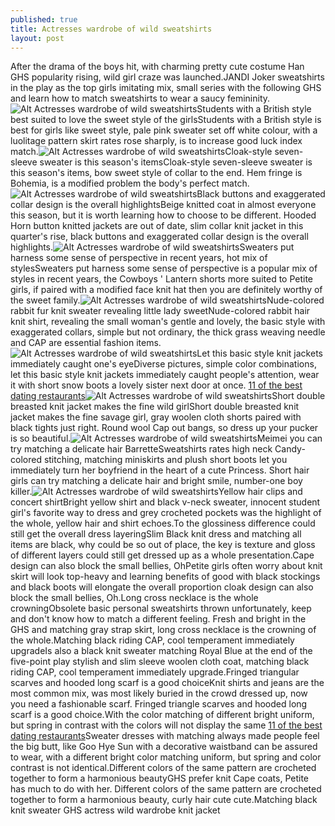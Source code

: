```yaml
---
published: true
title: Actresses wardrobe of wild sweatshirts
layout: post
---
```

After the drama of the boys hit, with charming pretty cute costume Han GHS popularity rising, wild girl craze was launched.JANDI Joker sweatshirts in the play as the top girls imitating mix, small series with the following GHS and learn how to match sweatshirts to wear a saucy femininity.![Alt Actresses wardrobe of wild sweatshirts](http://justcavalli2.files.wordpress.com/2016/03/783f3897.jpeg)Students with a British style best suited to love the sweet style of the girlsStudents with a British style is best for girls like sweet style, pale pink sweater set off white colour, with a luolitage pattern skirt rates rose sharply, is to increase good luck index match.![Alt Actresses wardrobe of wild sweatshirts](http://justcavalli2.files.wordpress.com/2016/03/783ed1ce.jpeg)Cloak-style seven-sleeve sweater is this season\'s itemsCloak-style seven-sleeve sweater is this season\'s items, bow sweet style of collar to the end. Hem fringe is Bohemia, is a modified problem the body\'s perfect match.![Alt Actresses wardrobe of wild sweatshirts](http://justcavalli2.files.wordpress.com/2016/03/783eb2b2.jpeg)Black buttons and exaggerated collar design is the overall highlightsBeige knitted coat in almost everyone this season, but it is worth learning how to choose to be different. Hooded Horn button knitted jackets are out of date, slim collar knit jacket in this quarter\'s rise, black buttons and exaggerated collar design is the overall highlights.![Alt Actresses wardrobe of wild sweatshirts](http://justcavalli2.files.wordpress.com/2016/03/783a9bba.jpeg)Sweaters put harness some sense of perspective in recent years, hot mix of stylesSweaters put harness some sense of perspective is a popular mix of styles in recent years, the Cowboys \' Lantern shorts more suited to Petite girls, if paired with a modified face knit hat then you are definitely worthy of the sweet family.![Alt Actresses wardrobe of wild sweatshirts](http://justcavalli2.files.wordpress.com/2016/03/7833dd76.jpeg)Nude-colored rabbit fur knit sweater revealing little lady sweetNude-colored rabbit hair knit shirt, revealing the small woman\'s gentle and lovely, the basic style with exaggerated collars, simple but not ordinary, the thick grass weaving needle and CAP are essential fashion items.![Alt Actresses wardrobe of wild sweatshirts](http://justcavalli2.files.wordpress.com/2016/03/78399dce.jpeg)Let this basic style knit jackets immediately caught one\'s eyeDiverse pictures, simple color combinations, let this basic style knit jackets immediately caught people\'s attention, wear it with short snow boots a lovely sister next door at once. [11 of the best dating restaurants](http://www.focalstyle.com/2016/02/02/11-of-the-best-dating-restaurants/)![Alt Actresses wardrobe of wild sweatshirts](http://justcavalli2.files.wordpress.com/2016/03/783c35fd.jpeg)Short double breasted knit jacket makes the fine wild girlShort double breasted knit jacket makes the fine savage girl, gray woolen cloth shorts paired with black tights just right. Round wool Cap out bangs, so dress up your pucker is so beautiful.![Alt Actresses wardrobe of wild sweatshirts](http://justcavalli2.files.wordpress.com/2016/03/78394fdb.jpeg)Meimei you can try matching a delicate hair BarretteSweatshirts rates high neck Candy-colored stitching, matching miniskirts and plush short boots let you immediately turn her boyfriend in the heart of a cute Princess. Short hair girls can try matching a delicate hair and bright smile, number-one boy killer.![Alt Actresses wardrobe of wild sweatshirts](http://justcavalli2.files.wordpress.com/2016/03/78373820.jpeg)Yellow hair clips and concert shirtBright yellow shirt and black v-neck sweater, innocent student girl\'s favorite way to dress and grey crocheted pockets was the highlight of the whole, yellow hair and shirt echoes.To the glossiness difference could still get the overall dress layeringSlim Black knit dress and matching all items are black, why could be so out of place, the key is texture and gloss of different layers could still get dressed up as a whole presentation.Cape design can also block the small bellies, OhPetite girls often worry about knit skirt will look top-heavy and learning benefits of good with black stockings and black boots will elongate the overall proportion cloak design can also block the small bellies, Oh.Long cross necklace is the whole crowningObsolete basic personal sweatshirts thrown unfortunately, keep and don\'t know how to match a different feeling. Fresh and bright in the GHS and matching gray strap skirt, long cross necklace is the crowning of the whole.Matching black riding CAP, cool temperament immediately upgradeIs also a black knit sweater matching Royal Blue at the end of the five-point play stylish and slim sleeve woolen cloth coat, matching black riding CAP, cool temperament immediately upgrade.Fringed triangular scarves and hooded long scarf is a good choiceKnit shirts and jeans are the most common mix, was most likely buried in the crowd dressed up, now you need a fashionable scarf. Fringed triangle scarves and hooded long scarf is a good choice.With the color matching of different bright uniform, but spring in contrast with the colors will not display the same [11 of the best dating restaurants](http://www.focalstyle.com/2016/02/02/11-of-the-best-dating-restaurants/)Sweater dresses with matching always made people feel the big butt, like Goo Hye Sun with a decorative waistband can be assured to wear, with a different bright color matching uniform, but spring and color contrast is not identical.Different colors of the same pattern are crocheted together to form a harmonious beautyGHS prefer knit Cape coats, Petite has much to do with her. Different colors of the same pattern are crocheted together to form a harmonious beauty, curly hair cute cute.Matching black knit sweater GHS actress wild wardrobe knit jacket